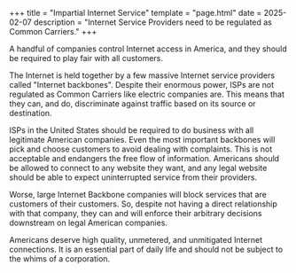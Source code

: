 +++
title = "Impartial Internet Service"
template = "page.html"
date = 2025-02-07
description = "Internet Service Providers need to be regulated as Common Carriers."
+++

A handful of companies control Internet access in America, and they should be required to play fair with all customers.

The Internet is held together by a few massive Internet service providers called "Internet backbones". Despite their enormous power, ISPs are not regulated as Common Carriers like electric companies are. This means that they can, and do, discriminate against traffic based on its source or destination.

ISPs in the United States should be required to do business with all legitimate American companies. Even the most important backbones will pick and choose customers to avoid dealing with complaints. This is not acceptable and endangers the free flow of information. Americans should be allowed to connect to any website they want, and any legal website should be able to expect uninterrupted service from their providers.

Worse, large Internet Backbone companies will block services that are customers of their customers. So, despite not having a direct relationship with that company, they can and will enforce their arbitrary decisions downstream on legal American companies.

Americans deserve high quality, unmetered, and unmitigated Internet connections. It is an essential part of daily life and should not be subject to the whims of a corporation.


